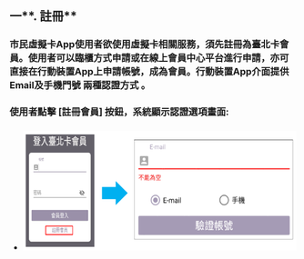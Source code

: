 ## 一**. 註冊**

### 市民虛擬卡App使用者欲使用虛擬卡相關服務，須先註冊為臺北卡會員。使用者可以臨櫃方式申請或在線上會員中心平台進行申請，亦可直接在行動裝置App上申請帳號，成為會員。行動裝置App介面提供 Email及手機門號 兩種認證方式 。

### 使用者點擊 \[註冊會員\] 按鈕，系統顯示認證選項畫面:

* ### ![](/assets/註冊1.png)



